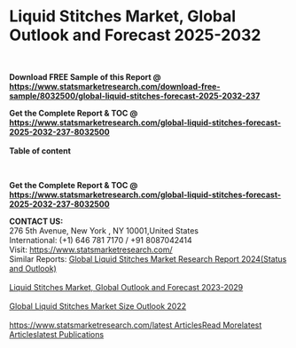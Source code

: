 <h1>Liquid Stitches Market, Global Outlook and Forecast 2025-2032</h1><br/><p><strong>Download FREE Sample of this Report @ <a href="https://www.statsmarketresearch.com/download-free-sample/8032500/global-liquid-stitches-forecast-2025-2032-237">https://www.statsmarketresearch.com/download-free-sample/8032500/global-liquid-stitches-forecast-2025-2032-237</a></strong></p><div><b>Get the Complete Report & TOC @ <a href="https://www.statsmarketresearch.com/global-liquid-stitches-forecast-2025-2032-237-8032500">https://www.statsmarketresearch.com/global-liquid-stitches-forecast-2025-2032-237-8032500</a></b></div><br><b>Table of content</b><p><br><div><b>Get the Complete Report & TOC @ <a href="https://www.statsmarketresearch.com/global-liquid-stitches-forecast-2025-2032-237-8032500">https://www.statsmarketresearch.com/global-liquid-stitches-forecast-2025-2032-237-8032500</a></b></div></p> <b>CONTACT US:</b><br>276 5th Avenue, New York , NY 10001,United States<br>International: (+1) 646 781 7170 / +91 8087042414<br>Visit: <a href="https://www.statsmarketresearch.com/">https://www.statsmarketresearch.com/</a><br>Similar Reports: <a href="https://www.statsmarketresearch.com/global-liquid-stitches-forecast-2025-2032-237-8032500">Global Liquid Stitches Market Research Report 2024(Status and Outlook)</a><br/><br/><a href="https://www.statsmarketresearch.com/global-liquid-stitches-forecast-2025-2032-237-8032500">Liquid Stitches Market, Global Outlook and Forecast 2023-2029</a><br/><br/><a href="https://www.statsmarketresearch.com/global-liquid-stitches-forecast-2025-2032-237-8032500">Global Liquid Stitches Market Size Outlook 2022</a><br/><br/><a href="https://gyeongbokgung.com">https://www.statsmarketresearch.com/</a><a href="https://hallyeomaritime.com">latest Articles</a><a href="https://jingwansa.com">Read More</a><a href=https://nguoiviet.jp/">latest Articles</a><a href="https://www.intelmarketresearch.com/">latest Publications</a>